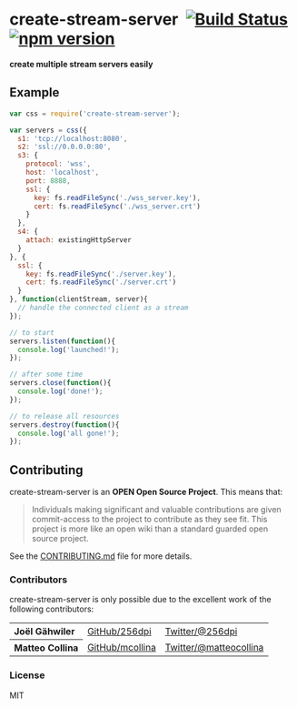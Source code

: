 # create-stream-server&nbsp;&nbsp;[![Build Status](https://travis-ci.org/mqttjs/create-stream-server.png)](https://travis-ci.org/mqttjs/create-stream-server) [![npm version](https://badge.fury.io/js/create-stream-server.svg)](http://badge.fury.io/js/create-stream-server)

**create multiple stream servers easily**

## Example

```js
var css = require('create-stream-server');

var servers = css({
  s1: 'tcp://localhost:8080',
  s2: 'ssl://0.0.0.0:80',
  s3: {
    protocol: 'wss',
    host: 'localhost',
    port: 8888,
    ssl: {
      key: fs.readFileSync('./wss_server.key'),
      cert: fs.readFileSync('./wss_server.crt')
    }
  },
  s4: {
    attach: existingHttpServer
  }
}, {
  ssl: {
    key: fs.readFileSync('./server.key'),
    cert: fs.readFileSync('./server.crt')
  }
}, function(clientStream, server){
  // handle the connected client as a stream
});

// to start
servers.listen(function(){
  console.log('launched!');
});

// after some time
servers.close(function(){
  console.log('done!');
});

// to release all resources
servers.destroy(function(){
  console.log('all gone!');
});
```

## Contributing

create-stream-server is an **OPEN Open Source Project**. This means that:

> Individuals making significant and valuable contributions are given commit-access to the project to contribute as they see fit. This project is more like an open wiki than a standard guarded open source project.

See the [CONTRIBUTING.md](https://github.com/mqttjs/create-stream-server/blob/master/CONTRIBUTING.md) file for more details.

### Contributors

create-stream-server is only possible due to the excellent work of the following contributors:

<table><tbody>
<tr><th align="left">Joël Gähwiler</th><td><a href="https://github.com/256dpi">GitHub/256dpi</a></td><td><a href="http://twitter.com/256dpi">Twitter/@256dpi</a></td></tr>
<tr><th align="left">Matteo Collina</th><td><a href="https://github.com/mcollina">GitHub/mcollina</a></td><td><a href="http://twitter.com/matteocollina">Twitter/@matteocollina</a></td></tr>
</tbody></table>

### License

MIT
